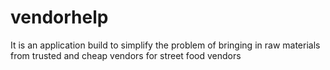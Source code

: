 # vendorhelp
It is an application build to simplify the problem of bringing in raw materials from trusted and cheap vendors for street food vendors
